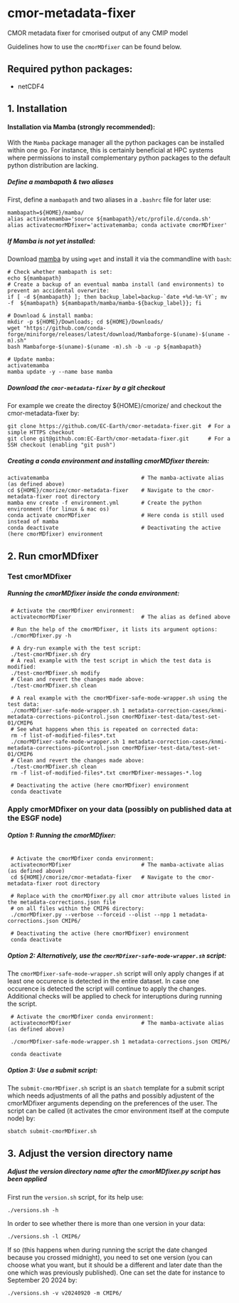 # cmor-metadata-fixer
CMOR metadata fixer for cmorised output of any CMIP model

Guidelines how to use the `cmorMDfixer` can be found below.

## Required python packages:

* netCDF4

## 1. Installation

#### Installation via Mamba (strongly recommended):
With the `Mamba` package manager all the python packages can be installed within one go. For instance, this is certainly beneficial at HPC systems where permissions to install complementary python packages to the default python distribution are lacking.

##### Define a mambapath & two aliases

First, define a `mambapath` and two aliases in a `.bashrc` file for later use:
 ```shell
 mambapath=${HOME}/mamba/
 alias activatemamba='source ${mambapath}/etc/profile.d/conda.sh'
 alias activatecmorMDfixer='activatemamba; conda activate cmorMDfixer'
 ```

##### If Mamba is not yet installed:

Download [mamba](https://github.com/conda-forge/miniforge/releases/latest/) by using `wget` and install it via the commandline with `bash`:
 ```shell
 # Check whether mambapath is set:
 echo ${mambapath}
 # Create a backup of an eventual mamba install (and environments) to prevent an accidental overwrite:
 if [ -d ${mambapath} ]; then backup_label=backup-`date +%d-%m-%Y`; mv -f  ${mambapath} ${mambapath/mamba/mamba-${backup_label}}; fi

 # Download & install mamba:
 mkdir -p ${HOME}/Downloads; cd ${HOME}/Downloads/
 wget "https://github.com/conda-forge/miniforge/releases/latest/download/Mambaforge-$(uname)-$(uname -m).sh"
 bash Mambaforge-$(uname)-$(uname -m).sh -b -u -p ${mambapath}

 # Update mamba:
 activatemamba
 mamba update -y --name base mamba
 ```

##### Download the `cmor-metadata-fixer` by a git checkout

For example we create the directoy ${HOME}/cmorize/ and checkout the cmor-metadata-fixer by:
```shell
git clone https://github.com/EC-Earth/cmor-metadata-fixer.git  # For a simple HTTPS checkout
git clone git@github.com:EC-Earth/cmor-metadata-fixer.git      # For a SSH checkout (enabling "git push")
```

##### Creating a conda environment and installing cmorMDfixer therein:

```shell
activatemamba                             # The mamba-activate alias (as defined above)
cd ${HOME}/cmorize/cmor-metadata-fixer    # Navigate to the cmor-metadata-fixer root directory
mamba env create -f environment.yml       # Create the python environment (for linux & mac os)
conda activate cmorMDfixer                # Here conda is still used instead of mamba
conda deactivate                          # Deactivating the active (here cmorMDfixer) environment
```

## 2. Run cmorMDfixer

### Test cmorMDfixer

##### Running the cmorMDfixer inside the conda environment:
```shell
 # Activate the cmorMDfixer environment:
 activatecmorMDfixer                      # The alias as defined above

 # Run the help of the cmorMDfixer, it lists its argument options:
 ./cmorMDfixer.py -h

 # A dry-run example with the test script:
 ./test-cmorMDfixer.sh dry
 # A real example with the test script in which the test data is modified:
 ./test-cmorMDfixer.sh modify
 # Clean and revert the changes made above:
 ./test-cmorMDfixer.sh clean

 # A real example with the cmorMDfixer-safe-mode-wrapper.sh using the test data:
 ./cmorMDfixer-safe-mode-wrapper.sh 1 metadata-correction-cases/knmi-metadata-corrections-piControl.json cmorMDfixer-test-data/test-set-01/CMIP6
 # See what happens when this is repeated on corrected data:
 rm -f list-of-modified-files*.txt
 ./cmorMDfixer-safe-mode-wrapper.sh 1 metadata-correction-cases/knmi-metadata-corrections-piControl.json cmorMDfixer-test-data/test-set-01/CMIP6
 # Clean and revert the changes made above:
 ./test-cmorMDfixer.sh clean
 rm -f list-of-modified-files*.txt cmorMDfixer-messages-*.log

 # Deactivating the active (here cmorMDfixer) environment
 conda deactivate
```

### Apply cmorMDfixer on your data (possibly on published data at the ESGF node)


##### Option 1: Running the cmorMDfixer:

```shell

 # Activate the cmorMDfixer conda environment:
 activatecmorMDfixer                      # The mamba-activate alias (as defined above)
 cd ${HOME}/cmorize/cmor-metadata-fixer   # Navigate to the cmor-metadata-fixer root directory

 # Replace with the cmorMDfixer.py all cmor attribute values listed in the metadata-corrections.json file
 # on all files within the CMIP6 directory:
 ./cmorMDfixer.py --verbose --forceid --olist --npp 1 metadata-corrections.json CMIP6/

 # Deactivating the active (here cmorMDfixer) environment
 conda deactivate
```

##### Option 2: Alternatively, use the `cmorMDfixer-safe-mode-wrapper.sh` script:

The `cmorMDfixer-safe-mode-wrapper.sh` script will only apply changes if at least one occurence is detected in the entire dataset. In case one occurence is detected the script will continue to apply the changes. Additional checks will be applied to check for interuptions during running the script.
```
 # Activate the cmorMDfixer conda environment:
 activatecmorMDfixer                      # The mamba-activate alias (as defined above)

 ./cmorMDfixer-safe-mode-wrapper.sh 1 metadata-corrections.json CMIP6/

 conda deactivate
```

##### Option 3: Use a submit script:

The `submit-cmorMDfixer.sh` script is an `sbatch` template for a submit script which needs adjustments of all the paths and possibly adjustent of the cmorMDfixer arguments depending on the preferences of the user. The script can be called (it activates the cmor environment itself at the compute node) by:
```shell
sbatch submit-cmorMDfixer.sh
```

## 3. Adjust the version directory name

##### Adjust the version directory name after the cmorMDfixer.py script has been applied

First run the `version.sh` script, for its help use:
```shell
./versions.sh -h
```
In order to see whether there is more than one version in your data:
```shell
./versions.sh -l CMIP6/
```
If so (this happens when during running the script the date changed because you crossed midnight), you need to set one version (you can choose what you want, but it should be a different and later date than the one which was previously published). One can set the date for instance to September 20 2024 by:
```shell
./versions.sh -v v20240920 -m CMIP6/
